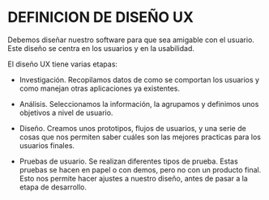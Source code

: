 # DEFINICION DE DISEÑO UX

Debemos diseñar nuestro software para que sea amigable con el usuario. Este diseño se centra en los usuarios y en la usabilidad.

El diseño UX tiene varias etapas:

- Investigación. Recopilamos datos de como se comportan los usuarios y como manejan otras aplicaciones ya existentes.

- Análisis. Seleccionamos la información, la agrupamos y definimos unos objetivos a nivel de usuario.

- Diseño. Creamos unos prototipos, flujos de usuarios, y una serie de cosas que nos permiten saber cuáles son las mejores practicas para los usuarios finales.

- Pruebas de usuario. Se realizan diferentes tipos de prueba. Estas pruebas se hacen en papel o con demos, pero no con un producto final. Esto nos permite hacer ajustes a nuestro diseño, antes de pasar a la etapa de desarrollo.
